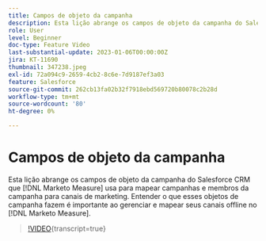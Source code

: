 ```yaml
---
title: Campos de objeto da campanha
description: Esta lição abrange os campos de objeto da campanha do Salesforce CRM que [!DNL Marketo Measure] usa para mapear campanhas e membros da campanha para canais de marketing. Entender o que esses objetos de campanha fazem é importante ao gerenciar e mapear seus canais offline no [!DNL Marketo Measure].
role: User
level: Beginner
doc-type: Feature Video
last-substantial-update: 2023-01-06T00:00:00Z
jira: KT-11690
thumbnail: 347238.jpeg
exl-id: 72a094c9-2659-4cb2-8c6e-7d9187ef3a03
feature: Salesforce
source-git-commit: 262cb13fa02b32f7918ebd569720b80078c2b28d
workflow-type: tm+mt
source-wordcount: '80'
ht-degree: 0%

---
```


# Campos de objeto da campanha

Esta lição abrange os campos de objeto da campanha do Salesforce CRM que [!DNL Marketo Measure] usa para mapear campanhas e membros da campanha para canais de marketing. Entender o que esses objetos de campanha fazem é importante ao gerenciar e mapear seus canais offline no [!DNL Marketo Measure].

>[!VIDEO](https://video.tv.adobe.com/v/347238/?learn=on){transcript=true}
